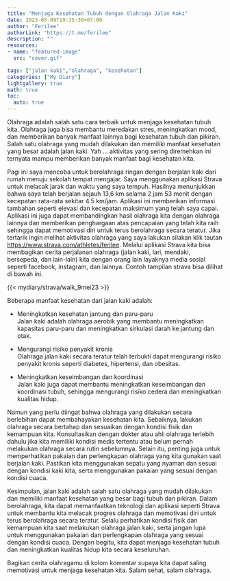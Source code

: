 ```yaml
---
title: "Menjaga Kesehatan Tubuh dengan Olahraga Jalan Kaki"
date: 2023-05-09T19:35:30+07:00
author: "Ferilee"
authorLink: "https://t.me/ferilee"
description: ""
resources:
- name: "featured-image"
  src: "cover.gif"

tags: ["jalan kaki","olahraga", "kesehatan"]
categories: ["My Diary"]
lightgallery: true
math: true
toc:
  auto: true
---
```

Olahraga adalah salah satu cara terbaik untuk menjaga kesehatan tubuh kita. Olahraga juga bisa membantu meredakan stres, meningkatkan mood, dan memberikan banyak manfaat lainnya bagi kesehatan tubuh dan pikiran. Salah satu olahraga yang mudah dilakukan dan memiliki manfaat kesehatan yang besar adalah jalan kaki. Yah ... aktivitas yang sering diremehkan ini ternyata mampu memberikan banyak manfaat bagi kesehatan kita.

Pagi ini saya mencoba untuk berolahraga ringan dengan berjalan kaki dari rumah menuju sekolah tempat mengajar. Saya menggunakan aplikasi Strava untuk melacak jarak dan waktu yang saya tempuh. Hasilnya menunjukkan bahwa saya telah berjalan sejauh 13,6 km selama 2 jam 53 menit dengan kecepatan rata-rata sekitar 4.5 km/jam. Aplikasi ini memberikan informasi tambahan seperti elevasi dan kecepatan maksimum yang telah saya capai. Aplikasi ini juga dapat membandingkan hasil olahraga kita dengan olahraga lainnya dan memberikan penghargaan atas pencapaian yang telah kita raih sehingga dapat memotivasi diri untuk terus berolahraga secara teratur. Jika tertarik ingin melihat aktivitas olahraga yang saya lakukan silakan klik tautan https://www.strava.com/athletes/ferilee. Melalui aplikasi Strava kita bisa membagikan cerita perjalanan olahraga (jalan kaki, lari, mendaki, bersepeda, dan lain-lain) kita dengan orang lain layaknya media sosial seperti facebook, instagram, dan lainnya. Contoh tampilan strava bisa dilihat di bawah ini.

{{< mydiary/strava/walk_9mei23 >}}

Beberapa manfaat kesehatan dari jalan kaki adalah:

* Meningkatkan kesehatan jantung dan paru-paru \
Jalan kaki adalah olahraga aerobik yang membantu meningkatkan kapasitas paru-paru dan meningkatkan sirkulasi darah ke jantung dan otak.

* Mengurangi risiko penyakit kronis \
Olahraga jalan kaki secara teratur telah terbukti dapat mengurangi risiko penyakit kronis seperti diabetes, hipertensi, dan obesitas.

* Meningkatkan keseimbangan dan koordinasi \
Jalan kaki juga dapat membantu meningkatkan keseimbangan dan koordinasi tubuh, sehingga mengurangi risiko cedera dan meningkatkan kualitas hidup.

Namun yang perlu diingat bahwa olahraga yang dilakukan secara berlebihan dapat membahayakan kesehatan kita. Sebaiknya, lakukan olahraga secara bertahap dan sesuaikan dengan kondisi fisik dan kemampuan kita. Konsultasikan dengan dokter atau ahli olahraga terlebih dahulu jika kita memiliki kondisi medis tertentu atau belum pernah melakukan olahraga secara rutin sebelumnya. Selain itu, penting juga untuk memperhatikan pakaian dan perlengkapan olahraga yang kita gunakan saat berjalan kaki. Pastikan kita menggunakan sepatu yang nyaman dan sesuai dengan kondisi kaki kita, serta menggunakan pakaian yang sesuai dengan kondisi cuaca.

Kesimpulan, jalan kaki adalah salah satu olahraga yang mudah dilakukan dan memiliki manfaat kesehatan yang besar bagi tubuh dan pikiran. Dalam berolahraga, kita dapat memanfaatkan teknologi dan aplikasi seperti Strava untuk membantu kita melacak progres olahraga dan memotivasi diri untuk terus berolahraga secara teratur. Selalu perhatikan kondisi fisik dan kemampuan kita saat melakukan olahraga jalan kaki, serta jangan lupa untuk menggunakan pakaian dan perlengkapan olahraga yang sesuai dengan kondisi cuaca. Dengan begitu, kita dapat menjaga kesehatan tubuh dan meningkatkan kualitas hidup kita secara keseluruhan.

Bagikan cerita olahragamu di kolom komentar supaya kita dapat saling memotivasi untuk menjaga kesehatan kita.
Salam sehat, salam olahraga.
